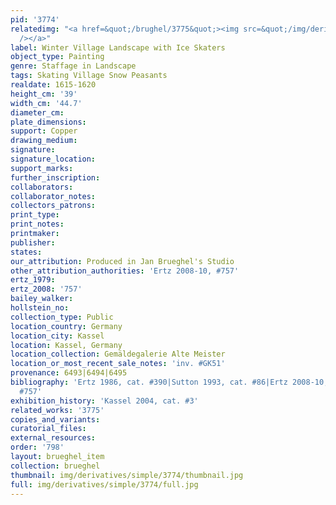```yaml
---
pid: '3774'
relatedimg: "<a href=&quot;/brughel/3775&quot;><img src=&quot;/img/derivatives/simple/3775/thumbnail.jpg&quot;
  /></a>"
label: Winter Village Landscape with Ice Skaters
object_type: Painting
genre: Staffage in Landscape
tags: Skating Village Snow Peasants
realdate: 1615-1620
height_cm: '39'
width_cm: '44.7'
diameter_cm: 
plate_dimensions: 
support: Copper
drawing_medium: 
signature: 
signature_location: 
support_marks: 
further_inscription: 
collaborators: 
collaborator_notes: 
collectors_patrons: 
print_type: 
print_notes: 
printmaker: 
publisher: 
states: 
our_attribution: Produced in Jan Brueghel's Studio
other_attribution_authorities: 'Ertz 2008-10, #757'
ertz_1979: 
ertz_2008: '757'
bailey_walker: 
hollstein_no: 
collection_type: Public
location_country: Germany
location_city: Kassel
location: Kassel, Germany
location_collection: Gemäldegalerie Alte Meister
location_or_most_recent_sale_notes: 'inv. #GK51'
provenance: 6493|6494|6495
bibliography: 'Ertz 1986, cat. #390|Sutton 1993, cat. #86|Ertz 2008-10, p. 1569, cat.
  #757'
exhibition_history: 'Kassel 2004, cat. #3'
related_works: '3775'
copies_and_variants: 
curatorial_files: 
external_resources: 
order: '798'
layout: brueghel_item
collection: brueghel
thumbnail: img/derivatives/simple/3774/thumbnail.jpg
full: img/derivatives/simple/3774/full.jpg
---
```


